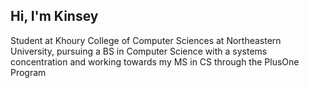 <h2 align="left">Hi, I'm Kinsey </h2>

Student at Khoury College of Computer Sciences at Northeastern University, pursuing a BS in Computer Science with a systems concentration and working towards my MS in CS through the PlusOne Program
